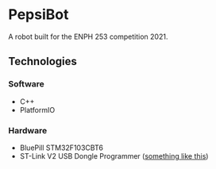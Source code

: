 # PepsiBot

A robot built for the ENPH 253 competition 2021.

## Technologies

### Software

- C++
- PlatformIO

### Hardware

- BluePill STM32F103CBT6
- ST-Link V2 USB Dongle Programmer ([something like this](https://www.universal-solder.ca/product/st-link-v2-circuit-debugger-programmer-stm8-stm32/))
